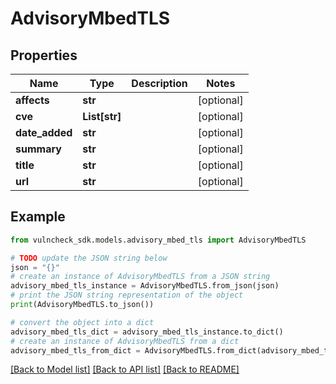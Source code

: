 # AdvisoryMbedTLS


## Properties

Name | Type | Description | Notes
------------ | ------------- | ------------- | -------------
**affects** | **str** |  | [optional] 
**cve** | **List[str]** |  | [optional] 
**date_added** | **str** |  | [optional] 
**summary** | **str** |  | [optional] 
**title** | **str** |  | [optional] 
**url** | **str** |  | [optional] 

## Example

```python
from vulncheck_sdk.models.advisory_mbed_tls import AdvisoryMbedTLS

# TODO update the JSON string below
json = "{}"
# create an instance of AdvisoryMbedTLS from a JSON string
advisory_mbed_tls_instance = AdvisoryMbedTLS.from_json(json)
# print the JSON string representation of the object
print(AdvisoryMbedTLS.to_json())

# convert the object into a dict
advisory_mbed_tls_dict = advisory_mbed_tls_instance.to_dict()
# create an instance of AdvisoryMbedTLS from a dict
advisory_mbed_tls_from_dict = AdvisoryMbedTLS.from_dict(advisory_mbed_tls_dict)
```
[[Back to Model list]](../README.md#documentation-for-models) [[Back to API list]](../README.md#documentation-for-api-endpoints) [[Back to README]](../README.md)



